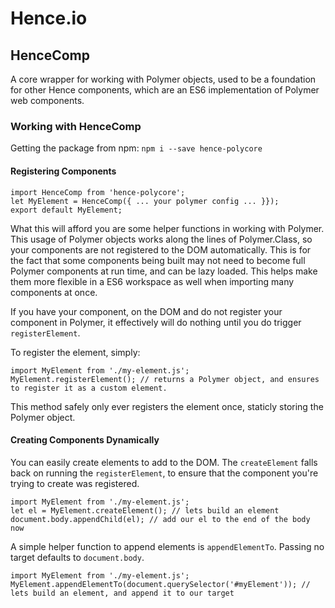 # Hence.io
## HenceComp
A core wrapper for working with Polymer objects, used to be a foundation for other Hence components, which are an ES6
 implementation of Polymer web components.

### Working with HenceComp

Getting the package from npm:
```npm i --save hence-polycore```

#### Registering Components
```
import HenceComp from 'hence-polycore';
let MyElement = HenceComp({ ... your polymer config ... }});
export default MyElement;
```

What this will afford you are some helper functions in working with Polymer. This usage of Polymer objects works
along the lines of Polymer.Class, so your components are not registered to the DOM automatically. This is for the
fact that some components being built may not need to become full Polymer components at run time, and can be lazy
loaded.  This helps make them more flexible in a ES6 workspace as well when importing many components at once.

If you have your component, <my-element></my-element> on the DOM and do not register your component in Polymer, it
effectively will do nothing until you do trigger ```registerElement```.

To register the element, simply:

```
import MyElement from './my-element.js';
MyElement.registerElement(); // returns a Polymer object, and ensures to register it as a custom element.
```

This method safely only ever registers the element once, staticly storing the Polymer object.

#### Creating Components Dynamically

You can easily create elements to add to the DOM. The ```createElement``` falls back on running the
```registerElement```, to ensure that the component you're trying to create was registered.

```
import MyElement from './my-element.js';
let el = MyElement.createElement(); // lets build an element
document.body.appendChild(el); // add our el to the end of the body now
```

A simple helper function to append elements is ```appendElementTo```. Passing no target defaults to ```document.body```.

```
import MyElement from './my-element.js';
MyElement.appendElementTo(document.querySelector('#myElement')); // lets build an element, and append it to our target
```
